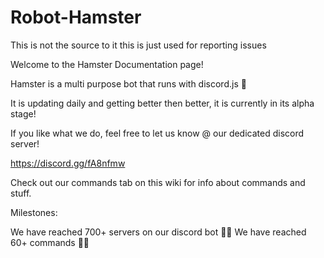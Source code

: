 # Robot-Hamster
This is not the source to it this is just used for reporting issues

Welcome to the Hamster Documentation page!

Hamster is a multi purpose bot that runs with discord.js 🏃

It is updating daily and getting better then better, it is currently in its alpha stage!

If you like what we do, feel free to let us know @ our dedicated discord server!

https://discord.gg/fA8nfmw

Check out our commands tab on this wiki for info about commands and stuff.

Milestones:

We have reached 700+ servers on our discord bot 🎉🎉
We have reached 60+ commands 🎉🎉

